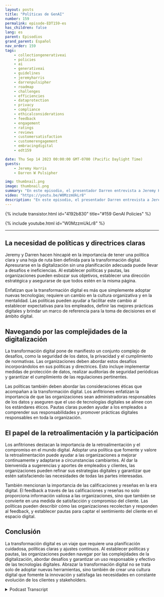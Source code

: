 ```yaml
---
layout: posts
title: "Políticas de GenAI"
number: 159
permalink: episode-EDT159-es
has_children: false
lang: es
parent: Episodios
grand_parent: Español
nav_order: 159
tags:
    - collectiongenerativeai
    - policies
    - ai
    - generativeai
    - guidelines
    - jeremyharris
    - darrenpulsipher
    - roadmap
    - challenges
    - efficiencies
    - dataprotection
    - privacy
    - compliance
    - ethicalconsiderations
    - feedback
    - engagement
    - ratings
    - reviews
    - customersatisfaction
    - customerengagement
    - embracingdigital
    - edt159

date: Thu Sep 14 2023 00:00:00 GMT-0700 (Pacific Daylight Time)
guests:
    - Jeremy Harris
    - Darren W Pulsipher

img: thumbnail.png
image: thumbnail.png
summary: "En este episodio, el presentador Darren entrevista a Jeremy Harris y se adentra en la importancia de establecer políticas y pautas para una exitosa transformación digital. Con la creciente prevalencia de las tecnologías digitales en diversas industrias, las organizaciones necesitan adaptarse y abrazar esta transformación para mantenerse competitivas y cumplir con las expectativas cambiantes de los clientes."
video: "https://youtu.be/W0MzzmUkLr8"
description: "En este episodio, el presentador Darren entrevista a Jeremy Harris y se adentra en la importancia de establecer políticas y pautas para una exitosa transformación digital. Con la creciente prevalencia de las tecnologías digitales en diversas industrias, las organizaciones necesitan adaptarse y abrazar esta transformación para mantenerse competitivas y cumplir con las expectativas cambiantes de los clientes."
---
```


<div>
{% include transistor.html id="4192b830" title="#159 GenAI Policies" %}

{% include youtube.html id="W0MzzmUkLr8" %}
</div>

---

## La necesidad de políticas y directrices claras

Jeremy y Darren hacen hincapié en la importancia de tener una política clara y una hoja de ruta bien definida para la transformación digital. Apresurarse en la digitalización sin una planificación adecuada puede llevar a desafíos e ineficiencias. Al establecer políticas y pautas, las organizaciones pueden esbozar sus objetivos, establecer una dirección estratégica y asegurarse de que todos estén en la misma página.

Enfatizan que la transformación digital es más que simplemente adoptar nuevas tecnologías; requiere un cambio en la cultura organizativa y en la mentalidad. Las políticas pueden ayudar a facilitar este cambio al establecer expectativas para los empleados, definir las mejores prácticas digitales y brindar un marco de referencia para la toma de decisiones en el ámbito digital.

## Navegando por las complejidades de la digitalización

La transformación digital pone de manifiesto un conjunto complejo de desafíos, como la seguridad de los datos, la privacidad y el cumplimiento de normativas. Las organizaciones deben abordar estos desafíos incorporándolos en sus políticas y directrices. Esto incluye implementar medidas de protección de datos, realizar auditorías de seguridad periódicas y garantizar el cumplimiento de las regulaciones pertinentes.

Las políticas también deben abordar las consideraciones éticas que acompañan a la transformación digital. Los anfitriones enfatizan la importancia de que las organizaciones sean administradoras responsables de los datos y aseguren que el uso de tecnologías digitales se alinee con los estándares éticos. Pautas claras pueden ayudar a los empleados a comprender sus responsabilidades y promover prácticas digitales responsables en toda la organización.

## El papel de la retroalimentación y la participación

Los anfitriones destacan la importancia de la retroalimentación y el compromiso en el mundo digital. Adoptar una política que fomente y valore la retroalimentación puede ayudar a las organizaciones a mejorar continuamente y adaptarse a circunstancias cambiantes. Al dar la bienvenida a sugerencias y aportes de empleados y clientes, las organizaciones pueden refinar sus estrategias digitales y garantizar que estén satisfaciendo las necesidades de todas las partes interesadas.

También mencionan la importancia de las calificaciones y reseñas en la era digital. El feedback a través de las calificaciones y reseñas no solo proporciona información valiosa a las organizaciones, sino que también se convierte en una medida de satisfacción y compromiso del cliente. Las políticas pueden describir cómo las organizaciones recolectan y responden al feedback, y establecer pautas para captar el sentimiento del cliente en el espacio digital.

## Conclusión

La transformación digital es un viaje que requiere una planificación cuidadosa, políticas claras y ajustes continuos. Al establecer políticas y pautas, las organizaciones pueden navegar por las complejidades de la digitalización, abordar desafíos y garantizar un uso responsable y efectivo de las tecnologías digitales. Abrazar la transformación digital no se trata solo de adoptar nuevas herramientas, sino también de crear una cultura digital que fomente la innovación y satisfaga las necesidades en constante evolución de los clientes y stakeholders.



<details>
<summary> Podcast Transcript </summary>

<p></p>

</details>
